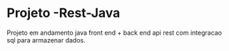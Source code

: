 # Projeto -Rest-Java
 Projeto em andamento  java front end + back end api rest com integracao  sql para armazenar dados.

